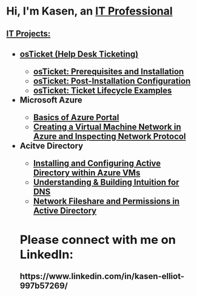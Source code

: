 <h1>Hi, I'm Kasen, an <a href="(https://www.linkedin.com/in/kasen-elliot-997b57269/)"> IT Professional</h1> 

<h2> IT Projects:</h2>

<!-- IT Projects -->

<h2 IT Projects</h2>

<ul>
<li><b>osTicket (Help Desk Ticketing)</b></li>
  <ul>
  <li><a href = "https://github.com/Kasen-Elliot/osticket-prereqs-">osTicket: Prerequisites and Installation</a></li>
  <li><a href = "https://github.com/Kasen-Elliot/post-install-config-">osTicket: Post-Installation Configuration</a></li>
  <li><a href = "https://github.com/Kasen-Elliot/ticket-lifecycle-">osTicket: Ticket Lifecycle Examples</a></li>
  </ul>

<li><b>Microsoft Azure</b></li>
  <ul>
  <li><a href = "https://github.com/Kasen-Elliot/azure-portal-">Basics of Azure Portal</a></li>
  <li><a href = "https://github.com/Kasen-Elliot/vm-network">Creating a Virtual Machine Network in Azure and Inspecting Network Protocol</a></li>
  </ul>
  
<li><b>Acitve Directory</b></li>
  <ul>
  <li><a href = "https://github.com/Kasen-Elliot/active-directory-">Installing and Configuring Active Directory within Azure VMs</a></li>
  <li><a href = "https://github.com/Kasen-Elliot/dns-">Understanding & Building Intuition for DNS</a></li>
  <li><a href = "https://github.com/Kasen-Elliot/network-fileshare-">Network Fileshare and Permissions in Active Directory</a></li>
  </ul>

  <h2>Please connect with me on LinkedIn:</h2>
      https://www.linkedin.com/in/kasen-elliot-997b57269/
